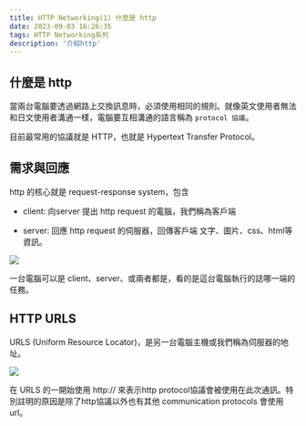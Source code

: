 ```yaml
---
title: HTTP Networking(1) 什麼是 http
date: 2023-09-03 16:26:35
tags: HTTP Networking系列
description: '介紹http'
---
```


## 什麼是 http

當兩台電腦要透過網路上交換訊息時，必須使用相同的規則。就像英文使用者無法和日文使用者溝通一樣，電腦要互相溝通的語言稱為 `protocol 協議`。

目前最常用的協議就是 HTTP，也就是 Hypertext Transfer Protocol。

## 需求與回應

http 的核心就是 request-response system，包含

- client: 向server 提出 http request 的電腦，我們稱為客戶端

- server: 回應 http request 的伺服器，回傳客戶端 文字、圖片、css、html等資訊。

![](https://i.imgur.com/ReFw6nN.png)

一台電腦可以是 client、server、或兩者都是，看的是這台電腦執行的誌哪一端的任務。


## HTTP URLS

URLS (Uniform Resource Locator)，是另一台電腦主機或我們稱為伺服器的地址。

![](https://i.imgur.com/6jiaXBn.png)

在 URLS 的一開始使用 http:// 來表示http protocol協議會被使用在此次通訊。特別註明的原因是除了http協議以外也有其他
communication protocols 會使用url。


